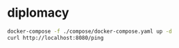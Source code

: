 # diplomacy

```bash
docker-compose -f ./compose/docker-compose.yaml up -d
curl http://localhost:8080/ping
```